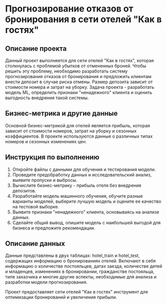 # Прогнозирование отказов от бронирования в сети отелей "Как в гостях"

## Описание проекта
Данный проект выполняется для сети отелей "Как в гостях", которая столкнулась с проблемой убытков от отмененных броней. Чтобы решить эту проблему, необходимо разработать систему прогнозирования отказов от бронирования и предложить клиентам внести депозит в случае риска отмены. Размер депозита зависит от стоимости номера и затрат на уборку. Задача проекта - разработать модель ML, определить признаки "ненадежного" клиента и оценить выгодность внедрения такой системы.

## Бизнес-метрика и другие данные
Основной бизнес-метрикой для отелей является прибыль, которая зависит от стоимости номеров, затрат на уборку и сезонных коэффициентов. В проекте используются данные о различных типах номеров и сезонных изменениях цен.

## Инструкция по выполнению
1. Откройте файлы с данными для обучения и тестирования модели.
2. Проведите предобработку данных и исследовательский анализ, выявите пропуски и выбросы.
3. Вычислите бизнес-метрику - прибыль отеля без внедрения депозитов.
4. Разработайте модель машинного обучения, обучите разные варианты моделей, выберите лучшую модель и оцените ее качество на тестовой выборке.
5. Выявите признаки "ненадежного" клиента, основываясь на анализе данных.
6. Сделайте общий вывод, опишите модель с наибольшей выгодой для бизнеса и предложите рекомендации.

## Описание данных
Данные представлены в двух таблицах: hotel_train и hotel_test, содержащих информацию о бронированиях отелей. Включают в себя информацию о количестве постояльцев, датах заезда, количестве детей и младенцев, изменениях в бронировании, гражданстве постояльца, типе заказчика и многие другие аспекты, необходимые для анализа и разработки модели прогнозирования.

Проект предоставляет сети отелей "Как в гостях" инструмент для оптимизации бронирований и увеличения прибыли.